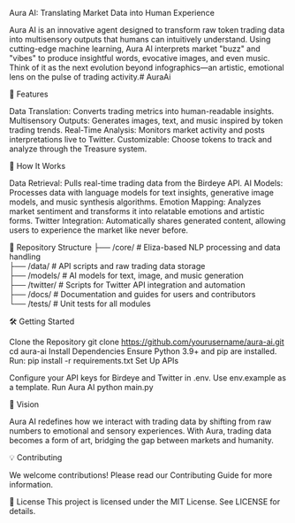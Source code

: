Aura AI: Translating Market Data into Human Experience

Aura AI is an innovative agent designed to transform raw token trading data into multisensory outputs that humans can intuitively understand. Using cutting-edge machine learning, Aura AI interprets market "buzz" and "vibes" to produce insightful words, evocative images, and even music. Think of it as the next evolution beyond infographics—an artistic, emotional lens on the pulse of trading activity.# AuraAi

🚀 Features

Data Translation: Converts trading metrics into human-readable insights.
Multisensory Outputs: Generates images, text, and music inspired by token trading trends.
Real-Time Analysis: Monitors market activity and posts interpretations live to Twitter.
Customizable: Choose tokens to track and analyze through the Treasure system.

🧠 How It Works

Data Retrieval: Pulls real-time trading data from the Birdeye API.
AI Models: Processes data with language models for text insights, generative image models, and music synthesis algorithms.
Emotion Mapping: Analyzes market sentiment and transforms it into relatable emotions and artistic forms.
Twitter Integration: Automatically shares generated content, allowing users to experience the market like never before.

📂 Repository Structure
├── /core/             # Eliza-based NLP processing and data handling  
├── /data/             # API scripts and raw trading data storage  
├── /models/           # AI models for text, image, and music generation  
├── /twitter/          # Scripts for Twitter API integration and automation  
├── /docs/             # Documentation and guides for users and contributors  
└── /tests/            # Unit tests for all modules  

🛠️ Getting Started

Clone the Repository
git clone https://github.com/yourusername/aura-ai.git  
cd aura-ai
Install Dependencies
Ensure Python 3.9+ and pip are installed.
Run:
pip install -r requirements.txt
Set Up APIs

Configure your API keys for Birdeye and Twitter in .env. Use env.example as a template.
Run Aura AI
python main.py

🌌 Vision

Aura AI redefines how we interact with trading data by shifting from raw numbers to emotional and sensory experiences. With Aura, trading data becomes a form of art, bridging the gap between markets and humanity.

💡 Contributing

We welcome contributions! Please read our Contributing Guide for more information.

📜 License
This project is licensed under the MIT License. See LICENSE for details.
